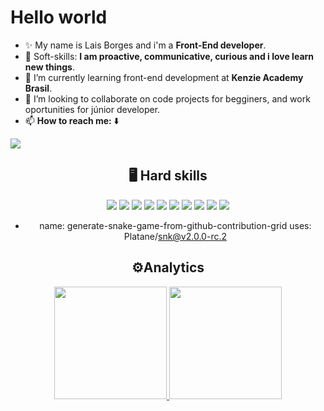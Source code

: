 <h1>Hello world</h1>
  
- ✨ My name is Lais Borges and i'm a <strong>Front-End developer</strong>.
- 🎯 Soft-skills: <strong>I am proactive, communicative, curious and i love learn new things</strong>.
- 🌱 I’m currently learning front-end development at <strong>Kenzie Academy Brasil</strong>.
- 💞️ I’m looking to collaborate on code projects for begginers, and work oportunities for júnior developer.
- 📫 <strong>How to reach me: </strong> ⬇️

<div> 
  <a href="https://www.linkedin.com/in/la%C3%ADs-borges-da-silva-1353a8197/" target="_blank">
    <img src="https://img.shields.io/badge/-LinkedIn-%230077B5?style=for-the-badge&logo=linkedin&logoColor=white" target="_blank">
  </a> 
 
</div>
 
<div align="center">
  <h2> 🖥️ Hard skills </h2>
	
  <img src="https://img.shields.io/badge/-html-E34F26?logo=html5&logoColor=white&style=for-the-badge" />
  <img src="https://img.shields.io/badge/-css-1572B6?logo=css3&logoColor=white&style=for-the-badge" />
  <img src="https://img.shields.io/badge/-javascript-F7DF1E?logo=javascript&logoColor=white&style=for-the-badge" />
  <img src="https://img.shields.io/badge/-reactjs-61DAFB?logo=react&logoColor=white&style=for-the-badge" />
  <img src="https://img.shields.io/badge/-styled components-DB7093?logo=styled-components&logoColor=white&style=for-the-badge" />
  <img src="https://img.shields.io/badge/-vercel-000000?logo=vercel&logoColor=white&style=for-the-badge" />
  <img src="https://img.shields.io/badge/-trello-0052CC?logo=trello&logoColor=white&style=for-the-badge" />
  <img src="https://img.shields.io/badge/-yarn-2C8EBB?logo=yarn&logoColor=white&style=for-the-badge" />
  <img src="https://img.shields.io/badge/-vscode-007ACC?logo=Visual Studio Code&logoColor=white&style=for-the-badge" />
  <img src="https://img.shields.io/badge/-insomnia-4000BF?logo=insomnia&logoColor=white&style=for-the-badge" />


- name: generate-snake-game-from-github-contribution-grid
  uses: Platane/snk@v2.0.0-rc.2

 <div align="center">
  <h2> ⚙️Analytics </h2>

  <a href="https://github.com/LaisBS">
    <img height="180em" src="https://github-readme-stats.vercel.app/api?username=LaisBS&show_icons=true&bg_color=000&text_color=fff&icon_color=03a1fc&title_color=03a1fc&include_all_commits=true&count_private=true"/>
    <img height="180em" src="https://github-readme-stats.vercel.app/api/top-langs/?username=LaisBS&layout=compact&langs_count=7&bg_color=000&text_color=fff&icon_color=03a1fc&title_color=03a1fc"/>
  </a>
</div>
